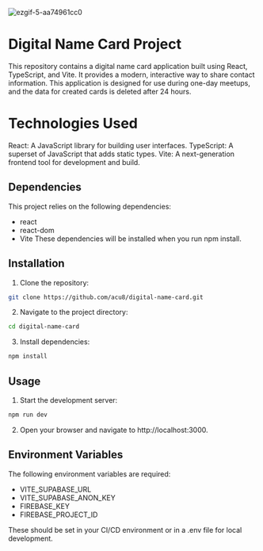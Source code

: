
![ezgif-5-aa74961cc0](https://github.com/user-attachments/assets/7539f02e-ce8c-4653-8839-5da39c80c391)

# Digital Name Card Project

This repository contains a digital name card application built using React, TypeScript, and Vite. It provides a modern, interactive way to share contact information.
This application is designed for use during one-day meetups, and the data for created cards is deleted after 24 hours.

# Technologies Used
React: A JavaScript library for building user interfaces.
TypeScript: A superset of JavaScript that adds static types.
Vite: A next-generation frontend tool for development and build.

## Dependencies

This project relies on the following dependencies:

- react
- react-dom
- Vite
  These dependencies will be installed when you run npm install.

## Installation

1. Clone the repository:

```bash
git clone https://github.com/acu8/digital-name-card.git
```

2. Navigate to the project directory:

```bash
cd digital-name-card
```

3. Install dependencies:

```bash
npm install
```

## Usage

1. Start the development server:

```bash
npm run dev
```

2. Open your browser and navigate to http://localhost:3000.

## Environment Variables

The following environment variables are required:

- VITE_SUPABASE_URL
- VITE_SUPABASE_ANON_KEY
- FIREBASE_KEY
- FIREBASE_PROJECT_ID

These should be set in your CI/CD environment or in a .env file for local development.
